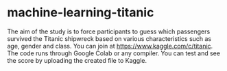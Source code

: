 # machine-learning-titanic
The aim of the study is to force participants to guess which passengers survived the Titanic shipwreck based on various characteristics such as age, gender and class. You can join at https://www.kaggle.com/c/titanic.
The code runs through Google Colab or any compiler. You can test and see the score by uploading the created file to Kaggle. 
